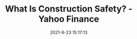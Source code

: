 ---
"title": "What Is Construction Safety? - Yahoo Finance"
"date": "2021-9-23 15:17:13"
"feed_name": "GOOGLENEWSCONSTRUCTION"
"feed_website": "https://news.google.com/search?q=construction%2Bincident&hl=en-US&gl=US&ceid=US:en"
"feed_rss": "https://news.google.com/rss/search?q=construction%2Bincident&hl=en-US&gl=US&ceid=US:en"
"link": "https://finance.yahoo.com/news/construction-safety-151713080.html"
"file": "_posts/2021-1-1-5aebe04dd1e814a84d033e270c082a3898aec3c0.md"
"accident": "0"
"drilling": "0"
"dead": "0"
"injured": "0"
"where": "unknown site"
---